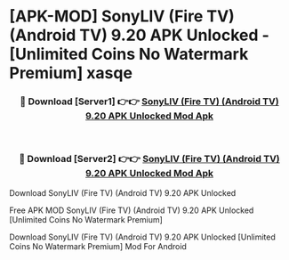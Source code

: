 # [APK-MOD] SonyLIV (Fire TV) (Android TV) 9.20 APK Unlocked - [Unlimited Coins No Watermark Premium] xasqe



<div align="center">
<h3>🔴 Download [Server1] 👉👉 <a href="https://momento.my/?title=SonyLIV_(Fire_TV)_(Android_TV)_9.20_APK_Unlocked">SonyLIV (Fire TV) (Android TV) 9.20 APK Unlocked Mod Apk</a></h3><br>

<h3>🔴 Download [Server2] 👉👉 <a href="https://momento.my/?title=SonyLIV_(Fire_TV)_(Android_TV)_9.20_APK_Unlocked">SonyLIV (Fire TV) (Android TV) 9.20 APK Unlocked Mod Apk</a></h3>
</div>



Download SonyLIV (Fire TV) (Android TV) 9.20 APK Unlocked 

Free APK MOD SonyLIV (Fire TV) (Android TV) 9.20 APK Unlocked [Unlimited Coins No Watermark Premium]

Download SonyLIV (Fire TV) (Android TV) 9.20 APK Unlocked [Unlimited Coins No Watermark Premium] Mod For Android
